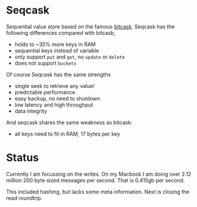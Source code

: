 # Seqcask

Sequential value store based on the famous [bitcask](https://github.com/basho/bitcask/blob/develop/doc/bitcask-intro.pdf). 
Seqcask has the following differences compared with bitcask;

* holds to ~35% more keys in RAM
* sequential keys instead of variable
* only support `put` and `get`, no `update` or `delete`
* does not support `buckets`

Of course Seqcask has the same strengths

* single seek to retrieve any value!
* predictable performance
* easy backup, no need to shutdown
* low latency and high throughput
* data integrity

And seqcask shares the same weakness as bitcask:

* all keys need to fit in RAM, 17 bytes per key

# Status
Currently I am focussing on the writes. On my Macbook I am doing over 2.12 million 200 byte sized messages per second. That is 0.415gb per second.

This included hashing, but lacks some meta information. Next is closing the read roundtrip.
